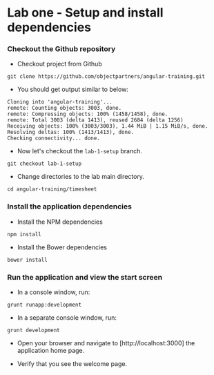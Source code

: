 # Lab one - Setup and install dependencies

### Checkout the Github repository

* Checkout project from Github
```
git clone https://github.com/objectpartners/angular-training.git
```
* You should get output similar to below:
```
Cloning into 'angular-training'...
remote: Counting objects: 3003, done.
remote: Compressing objects: 100% (1458/1458), done.
remote: Total 3003 (delta 1413), reused 2684 (delta 1256)
Receiving objects: 100% (3003/3003), 1.44 MiB | 1.15 MiB/s, done.
Resolving deltas: 100% (1413/1413), done.
Checking connectivity... done.
```

* Now let's checkout the `lab-1-setup` branch.
```
git checkout lab-1-setup
```

* Change directories to the lab main directory.
```
cd angular-training/timesheet
```

### Install the application dependencies

* Install the NPM dependencies
```
npm install
```

* Install the Bower dependencies
```
bower install
```

### Run the application and view the start screen

* In a console window, run:
```
grunt runapp:development
```

* In a separate console window, run:
```
grunt development
```

* Open your browser and navigate to [http://localhost:3000] the application home page.

* Verify that you see the welcome page.
